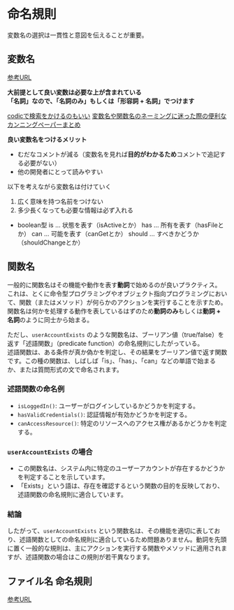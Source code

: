 # 命名規則

変数名の選択は一貫性と意図を伝えることが重要。

## 変数名
[参考URL](https://zenn.dev/naoki_oshiumi/articles/aad7e1b3719fad)

**大前提として良い変数は必要な上が含まれている**  
**「名詞」なので、「名詞のみ」もしくは「形容詞 + 名詞」でつけます**

[codicで検索をかけるのもいい](https://codic.jp/engine)
[変数名や関数名のネーミングに迷った際の便利なカンニングペーパーまとめ](https://nelog.jp/programming-words)

**良い変数名をつけるメリット**
- むだなコメントが減る（変数名を見れば**目的がわかるため**コメントで追記する必要がない）
- 他の開発者にとって読みやすい

以下を考えながら変数名は付けていく

1. 広く意味を持つ名前をつけない
2. 多少長くなっても必要な情報は必ず入れる


- boolean型
is ... 状態を表す（isActiveとか）
has ... 所有を表す（hasFileとか）
can ... 可能を表す（canGetとか）
should ... すべきかどうか（shouldChangeとか）

## 関数名

一般的に関数名はその機能や動作を表す**動詞**で始めるのが良いプラクティス。  
これは、とくに命令型プログラミングやオブジェクト指向プログラミングにおいて、関数（またはメソッド）が何らかのアクションを実行することを示すため。  
関数名は何かを処理する動作を表しているはずのため**動詞のみ**もしくは**動詞 + 名詞**のように同士から始まる。

ただし、`userAccountExists` のような関数名は、ブーリアン値（true/false）を返す「述語関数」（predicate function）の命名規則にしたがっている。  
述語関数は、ある条件が真か偽かを判定し、その結果をブーリアン値で返す関数です。この種の関数は、しばしば「is」、「has」、「can」などの単語で始まるか、または質問形式の文で命名されます。

### 述語関数の命名例

- `isLoggedIn()`: ユーザーがログインしているかどうかを判定する。
- `hasValidCredentials()`: 認証情報が有効かどうかを判定する。
- `canAccessResource()`: 特定のリソースへのアクセス権があるかどうかを判定する。

### `userAccountExists` の場合

- この関数名は、システム内に特定のユーザーアカウントが存在するかどうかを判定することを示しています。
- 「Exists」という語は、存在を確認するという関数の目的を反映しており、述語関数の命名規則に適合しています。

### 結論

したがって、`userAccountExists` という関数名は、その機能を適切に表しており、述語関数としての命名規則に適合しているため問題ありません。動詞を先頭に置く一般的な規則は、主にアクションを実行する関数やメソッドに適用されますが、述語関数の場合はこの規則が若干異なります。

## ファイル名 命名規則
[参考URL](https://webnaut.jp/technology/20210910-3953/)
